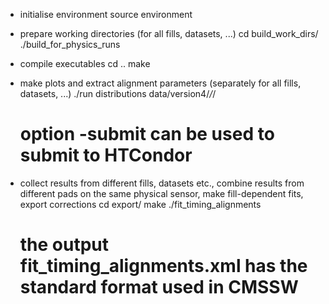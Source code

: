 * initialise environment
    source environment

* prepare working directories (for all fills, datasets, ...)
    cd build_work_dirs/
    ./build_for_physics_runs

* compile executables
    cd ..
    make

* make plots and extract alignment parameters (separately for all fills, datasets, ...)
    ./run distributions data/version4/*/*/
    # option -submit can be used to submit to HTCondor

* collect results from different fills, datasets etc., combine results from different pads on the same physical sensor, make fill-dependent fits, export corrections
    cd export/
    make
	./fit_timing_alignments
	# the output fit_timing_alignments.xml has the standard format used in CMSSW
